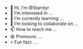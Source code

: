 - 👋 Hi, I’m @Starnlyr
- 👀 I’m interested in ...
- 🌱 I’m currently learning ...
- 💞️ I’m looking to collaborate on ...
- 📫 How to reach me ...
- 😄 Pronouns: ...
- ⚡ Fun fact: ...

<!---
Starnlyr/Starnlyr is a ✨ special ✨ repository because its `README.md` (this file) appears on your GitHub profile.
You can click the Preview link to take a look at your changes.
--->
